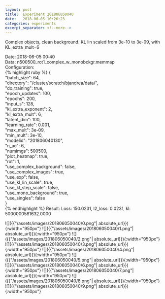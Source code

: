```yaml
---
layout: post
title:  Experiment 201806050040
date:   2018-06-05 10:26:23
categories: experiments
excerpt_separator: <!--more-->
---
```

Complex objects, clean background. KL lin scaled from 3e-10 to 3e-09, with KL_extra_mult=6  

 <!--more-->
Date: 2018-06-05 00:40  
Data: n500500_rot1_complex_w_monobckgr.memmap  
Configuration:   
{% highlight ruby %}
{  
    "batch_size": 64,   
    "directory": "/cluster/scratch/bjandrea/data/",   
    "do_training": true,   
    "epoch_updates": 100,   
    "epochs": 200,   
    "input_s": 128,   
    "kl_extra_exponent": 2,   
    "kl_extra_mult": 6,   
    "latent_dim": 100,   
    "learning_rate": 0.001,   
    "max_mult": 3e-09,   
    "min_mult": 3e-10,   
    "modelid": "201806040130",   
    "n_ae": 6,   
    "numimgs": 500500,   
    "plot_heatmap": true,   
    "rot": 1,   
    "use_complex_background": false,   
    "use_complex_images": true,   
    "use_exp": false,   
    "use_kl_lin_scale": true,   
    "use_kl_step_scale": false,   
    "use_mono_background": true,   
    "use_singles": false  
}  
{% endhighlight %}
Result: Loss: 150.0231, l2_loss: 0.0231, kl: 5000000581632.0000  

![]({{"/assets/images/201806050040/0.png"| absolute_url}}){:width="950px"}
![]({{"/assets/images/201806050040/1.png"| absolute_url}}){:width="950px"}
![]({{"/assets/images/201806050040/2.png"| absolute_url}}){:width="950px"}
![]({{"/assets/images/201806050040/3.png"| absolute_url}}){:width="950px"}
![]({{"/assets/images/201806050040/4.png"| absolute_url}}){:width="950px"}
![]({{"/assets/images/201806050040/5.png"| absolute_url}}){:width="950px"}
![]({{"/assets/images/201806050040/6.png"| absolute_url}}){:width="950px"}
![]({{"/assets/images/201806050040/7.png"| absolute_url}}){:width="950px"}
![]({{"/assets/images/201806050040/8.png"| absolute_url}}){:width="950px"}
![]({{"/assets/images/201806050040/9.png"| absolute_url}}){:width="950px"}
